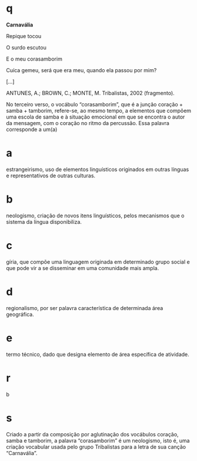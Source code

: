 # q
**Carnavália**

Repique tocou

O surdo escutou

E o meu corasamborim

Cuíca gemeu, será que era meu, quando ela passou por mim?

\[…]

ANTUNES, A.; BROWN, C.; MONTE, M. Tribalistas, 2002 (fragmento).

No terceiro verso, o vocábulo “corasamborim”, que é a junção coração + samba + tamborim, refere-se, ao mesmo tempo, a elementos que compõem uma escola de samba e à situação emocional em que se encontra o autor da mensagem, com o coração no ritmo da percussão. Essa palavra corresponde a um(a)

# a
estrangeirismo, uso de elementos linguísticos originados em outras línguas e representativos de outras culturas.

# b
neologismo, criação de novos itens linguísticos, pelos mecanismos que o sistema da língua disponibiliza.

# c
gíria, que compõe uma linguagem originada em determinado grupo social e que pode vir a se disseminar em uma comunidade mais ampla.

# d
regionalismo, por ser palavra característica de determinada área geográfica.

# e
termo técnico, dado que designa elemento de área específica de atividade.

# r
b

# s
Criado a partir da composição por aglutinação dos vocábulos coração, samba e tamborim, a palavra “corasamborim” é um neologismo, isto é, uma criação vocabular usada pelo grupo Tribalistas para a letra de sua canção “Carnavália”.
